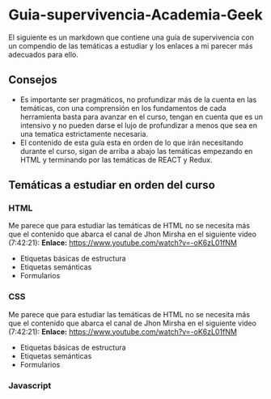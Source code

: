 # Guia-supervivencia-Academia-Geek
El siguiente es un markdown que contiene una guía de supervivencia con un compendio de las temáticas a estudiar y los enlaces a mi parecer más adecuados para ello.

## Consejos
- Es importante ser pragmáticos, no profundizar más de la cuenta en las temáticas, con una comprensión en los fundamentos de cada herramienta basta para avanzar en el curso, tengan en cuenta que es un intensivo y no pueden darse el lujo de profundizar a menos que sea en una tematica estrictamente necesaria.
- El contenido de esta guía esta en orden de lo que irán necesitando durante el curso, sigan de arriba a abajo las temáticas empezando en HTML y terminando por las temáticas de REACT y Redux.

## Temáticas a estudiar en orden del curso

### HTML
Me parece que para estudiar las temáticas de HTML no se necesita más que el contenido que abarca el canal de Jhon Mirsha en el siguiente video (7:42:21):
**Enlace:** https://www.youtube.com/watch?v=-oK6zL01fNM
- Etiquetas básicas de estructura
- Etiquetas semánticas
- Formularios

### CSS
Me parece que para estudiar las temáticas de HTML no se necesita más que el contenido que abarca el canal de Jhon Mirsha en el siguiente video (7:42:21):
**Enlace:** https://www.youtube.com/watch?v=-oK6zL01fNM
- Etiquetas básicas de estructura
- Etiquetas semánticas
- Formularios

### Javascript
